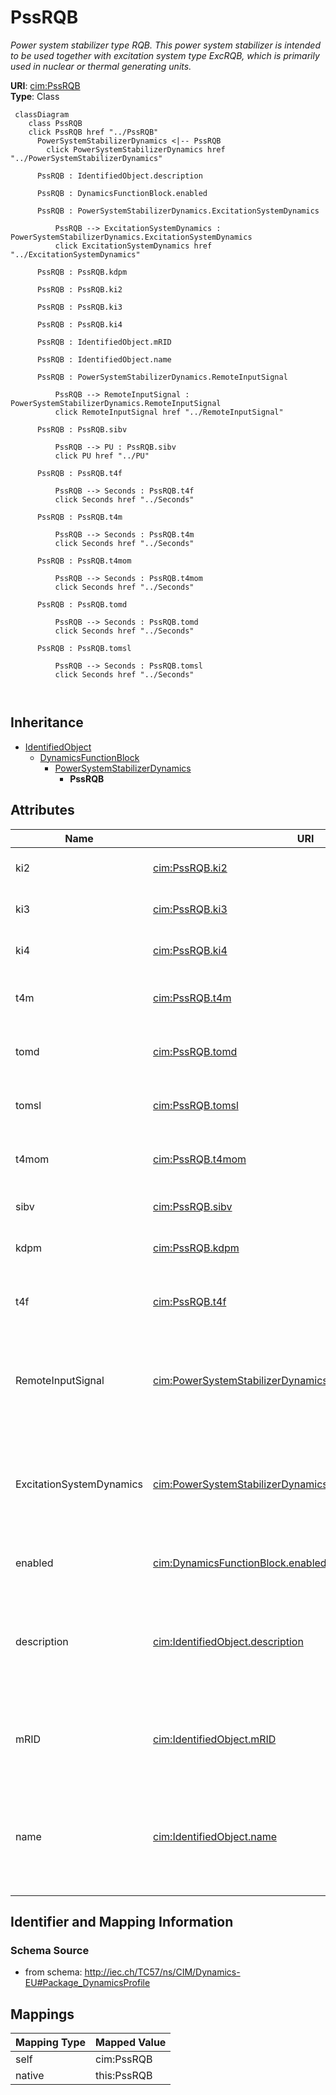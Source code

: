 # PssRQB


_Power system stabilizer type RQB. This power system stabilizer is intended to be used together with excitation system type ExcRQB, which is primarily used in nuclear or thermal generating units._





**URI**: [cim:PssRQB](http://iec.ch/TC57/CIM100#PssRQB)<br />
**Type**: Class




```mermaid
 classDiagram
    class PssRQB
    click PssRQB href "../PssRQB"
      PowerSystemStabilizerDynamics <|-- PssRQB
        click PowerSystemStabilizerDynamics href "../PowerSystemStabilizerDynamics"
      
      PssRQB : IdentifiedObject.description
        
      PssRQB : DynamicsFunctionBlock.enabled
        
      PssRQB : PowerSystemStabilizerDynamics.ExcitationSystemDynamics
        
          PssRQB --> ExcitationSystemDynamics : PowerSystemStabilizerDynamics.ExcitationSystemDynamics
          click ExcitationSystemDynamics href "../ExcitationSystemDynamics"
        
      PssRQB : PssRQB.kdpm
        
      PssRQB : PssRQB.ki2
        
      PssRQB : PssRQB.ki3
        
      PssRQB : PssRQB.ki4
        
      PssRQB : IdentifiedObject.mRID
        
      PssRQB : IdentifiedObject.name
        
      PssRQB : PowerSystemStabilizerDynamics.RemoteInputSignal
        
          PssRQB --> RemoteInputSignal : PowerSystemStabilizerDynamics.RemoteInputSignal
          click RemoteInputSignal href "../RemoteInputSignal"
        
      PssRQB : PssRQB.sibv
        
          PssRQB --> PU : PssRQB.sibv
          click PU href "../PU"
        
      PssRQB : PssRQB.t4f
        
          PssRQB --> Seconds : PssRQB.t4f
          click Seconds href "../Seconds"
        
      PssRQB : PssRQB.t4m
        
          PssRQB --> Seconds : PssRQB.t4m
          click Seconds href "../Seconds"
        
      PssRQB : PssRQB.t4mom
        
          PssRQB --> Seconds : PssRQB.t4mom
          click Seconds href "../Seconds"
        
      PssRQB : PssRQB.tomd
        
          PssRQB --> Seconds : PssRQB.tomd
          click Seconds href "../Seconds"
        
      PssRQB : PssRQB.tomsl
        
          PssRQB --> Seconds : PssRQB.tomsl
          click Seconds href "../Seconds"
        
      
```





## Inheritance
* [IdentifiedObject](IdentifiedObject.md)
    * [DynamicsFunctionBlock](DynamicsFunctionBlock.md)
        * [PowerSystemStabilizerDynamics](PowerSystemStabilizerDynamics.md)
            * **PssRQB**



## Attributes


| Name | URI | Cardinality and Range | Description | Inheritance |
| ---  | --- | --- | --- | --- |
| ki2 | [cim:PssRQB.ki2](http://iec.ch/TC57/CIM100#PssRQB.ki2) | 1 <br />  float  | Speed input gain (<i>Ki2</i>) | direct |
| ki3 | [cim:PssRQB.ki3](http://iec.ch/TC57/CIM100#PssRQB.ki3) | 1 <br />  float  | Electrical power input gain (<i>Ki3</i>) | direct |
| ki4 | [cim:PssRQB.ki4](http://iec.ch/TC57/CIM100#PssRQB.ki4) | 1 <br />  float  | Mechanical power input gain (<i>Ki4</i>) | direct |
| t4m | [cim:PssRQB.t4m](http://iec.ch/TC57/CIM100#PssRQB.t4m) | 1 <br />  [Seconds](Seconds.md)  | Input time constant (<i>T4M</i>) (&gt;= 0) | direct |
| tomd | [cim:PssRQB.tomd](http://iec.ch/TC57/CIM100#PssRQB.tomd) | 1 <br />  [Seconds](Seconds.md)  | Speed delay (<i>TOMD</i>) (&gt;= 0) | direct |
| tomsl | [cim:PssRQB.tomsl](http://iec.ch/TC57/CIM100#PssRQB.tomsl) | 1 <br />  [Seconds](Seconds.md)  | Speed time constant (<i>TOMSL</i>) (&gt;= 0) | direct |
| t4mom | [cim:PssRQB.t4mom](http://iec.ch/TC57/CIM100#PssRQB.t4mom) | 1 <br />  [Seconds](Seconds.md)  | Speed time constant (<i>T4MOM</i>) (&gt;= 0) | direct |
| sibv | [cim:PssRQB.sibv](http://iec.ch/TC57/CIM100#PssRQB.sibv) | 1 <br />  [PU](PU.md)  | Speed deadband (<i>SIBV</i>) | direct |
| kdpm | [cim:PssRQB.kdpm](http://iec.ch/TC57/CIM100#PssRQB.kdpm) | 1 <br />  float  | Lead lag gain (<i>KDPM</i>) | direct |
| t4f | [cim:PssRQB.t4f](http://iec.ch/TC57/CIM100#PssRQB.t4f) | 1 <br />  [Seconds](Seconds.md)  | Lead lag time constant (<i>T4F</i>) (&gt;= 0) | direct |
| RemoteInputSignal | [cim:PowerSystemStabilizerDynamics.RemoteInputSignal](http://iec.ch/TC57/CIM100#PowerSystemStabilizerDynamics.RemoteInputSignal) | * <br />  [RemoteInputSignal](RemoteInputSignal.md)  | Remote input signal used by this power system stabilizer model | [PowerSystemStabilizerDynamics](PowerSystemStabilizerDynamics.md) |
| ExcitationSystemDynamics | [cim:PowerSystemStabilizerDynamics.ExcitationSystemDynamics](http://iec.ch/TC57/CIM100#PowerSystemStabilizerDynamics.ExcitationSystemDynamics) | 1 <br />  [ExcitationSystemDynamics](ExcitationSystemDynamics.md)  | Excitation system model with which this power system stabilizer model is asso... | [PowerSystemStabilizerDynamics](PowerSystemStabilizerDynamics.md) |
| enabled | [cim:DynamicsFunctionBlock.enabled](http://iec.ch/TC57/CIM100#DynamicsFunctionBlock.enabled) | 1 <br />  boolean  | Function block used indicator | [DynamicsFunctionBlock](DynamicsFunctionBlock.md) |
| description | [cim:IdentifiedObject.description](http://iec.ch/TC57/CIM100#IdentifiedObject.description) | 0..1 <br />  string  | The description is a free human readable text describing or naming the object | [IdentifiedObject](IdentifiedObject.md) |
| mRID | [cim:IdentifiedObject.mRID](http://iec.ch/TC57/CIM100#IdentifiedObject.mRID) | 1 <br />  string  | Master resource identifier issued by a model authority | [IdentifiedObject](IdentifiedObject.md) |
| name | [cim:IdentifiedObject.name](http://iec.ch/TC57/CIM100#IdentifiedObject.name) | 0..1 <br />  string  | The name is any free human readable and possibly non unique text naming the o... | [IdentifiedObject](IdentifiedObject.md) |









## Identifier and Mapping Information







### Schema Source


* from schema: http://iec.ch/TC57/ns/CIM/Dynamics-EU#Package_DynamicsProfile





## Mappings

| Mapping Type | Mapped Value |
| ---  | ---  |
| self | cim:PssRQB |
| native | this:PssRQB |




